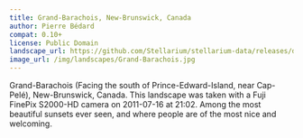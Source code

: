 ```yaml
---
title: Grand-Barachois, New-Brunswick, Canada
author: Pierre Bédard
compat: 0.10+
license: Public Domain
landscape_url: https://github.com/Stellarium/stellarium-data/releases/download/landscapes/Grand-Barachois.zip
image_url: /img/landscapes/Grand-Barachois.jpg
---
```

Grand-Barachois (Facing the south of Prince-Edward-Island, near Cap-Pelé), New-Brunswick, Canada. This landscape was taken with a Fuji FinePix S2000-HD camera on 2011-07-16 at 21:02.
Among the most beautiful sunsets ever seen, and where people are of the most nice and welcoming.